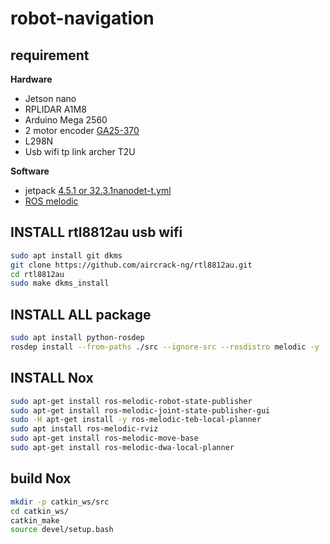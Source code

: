 # robot-navigation

## requirement

<strong>Hardware</strong>

* Jetson nano
* RPLIDAR A1M8
* Arduino Mega 2560
* 2 motor encoder [GA25-370](https://www.thegioiic.com/products/ga25-370-dong-co-giam-toc-co-encoder-12vdc-130-rpm-truc-4mm)</li>
* L298N</li>
* Usb wifi tp link archer T2U


<strong>Software</strong>

* jetpack [4.5.1 or 32.3.1](https://developer.nvidia.com/embedded/jetpack)[nanodet-t.yml](config/Transformer/nanodet-t.yml)
* [ROS melodic](http://wiki.ros.org/melodic/Installation/Ubuntu)


## INSTALL rtl8812au usb wifi

```bash
sudo apt install git dkms
git clone https://github.com/aircrack-ng/rtl8812au.git
cd rtl8812au
sudo make dkms_install
```

## INSTALL ALL package

```bash
sudo apt install python-rosdep
rosdep install --from-paths ./src --ignore-src --rosdistro melodic -y
```
## INSTALL Nox
```bash
sudo apt-get install ros-melodic-robot-state-publisher
sudo apt-get install ros-melodic-joint-state-publisher-gui
sudo -H apt-get install -y ros-melodic-teb-local-planner
sudo apt install ros-melodic-rviz
sudo apt-get install ros-melodic-move-base
sudo apt-get install ros-melodic-dwa-local-planner
```
## build Nox 
```bash
mkdir -p catkin_ws/src
cd catkin_ws/
catkin_make
source devel/setup.bash
```
